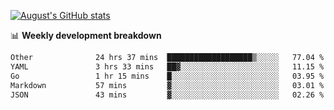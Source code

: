 
[![August's GitHub stats](https://github-readme-stats.vercel.app/api?username=zou-weidong&show_icons=true&theme=radical)](https://github.com/zou-weidong)


📊 **Weekly development breakdown**
<!--START_SECTION:waka-->

```txt
Other              24 hrs 37 mins  ███████████████████▒░░░░░   77.04 %
YAML               3 hrs 33 mins   ██▓░░░░░░░░░░░░░░░░░░░░░░   11.15 %
Go                 1 hr 15 mins    █░░░░░░░░░░░░░░░░░░░░░░░░   03.95 %
Markdown           57 mins         ▓░░░░░░░░░░░░░░░░░░░░░░░░   03.01 %
JSON               43 mins         ▓░░░░░░░░░░░░░░░░░░░░░░░░   02.26 %
```

<!--END_SECTION:waka-->
